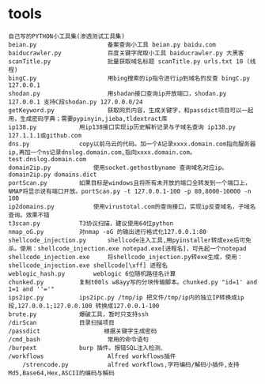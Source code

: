 # tools
	自己写的PYTHON小工具集(渗透测试工具集)
	beian.py                    备案查询小工具 beian.py baidu.com
	baiducrawler.py             百度关键字爬取小工具 baiducrawler.py 大黑客
	scanTitle.py                批量获取域名标题 scanTitle.py urls.txt 10 (线程)
	bingC.py                    用bing搜索的ip指令进行ip到域名的反查 bingC.py 127.0.0.1
	shodan.py                   用shadan接口查询ip开放端口，shodan.py 127.0.0.1 支持C段shodan.py 127.0.0.0/24	
	getKeyword.py               获取网页内容，生成关键字，和passdict项目可以一起用，生成密码字典；需要pypinyin,jieba,tldextract库
	ip138.py		    用ip138接口实现ip历史解析记录与子域名查询 ip138.py 127.1.1.1或github.com 
	dns.py			    copy以前乌云的代码。加一个A记录xxxx.domain.com指向服务器ip,再加一个ns记录dnslog.domain.com,指向xxxx.domain.com。test.dnslog.domain.com
	domain2ip.py		    使用socket.gethostbyname 查询域名对应ip。domain2ip.py domains.dict
	portScan.py		    如果目标是windows且将所有未开放的端口全转发到一个端口上，NMAP将显示说有端口开放。portScan.py -t 127.0.0.1-100 -p 80,8000-10000 -n 100 
	ip2domains.py		    使用virustotal.com的查询接口，实现ip反查域名，子域名查询。效果不错
	t3scan.py		    T3协议扫描，建议使用64位python
	nmap_oG.py		    对nmap -oG 的输出进行格式化127.0.0.1:80
	shellcode_injection.py	    shellcode注入工具,用pyinstaller转成exe后可免杀。使用：shellcode_injection.exe notepad.exe[进程名]，可先起一个notepad
	shellcode_injection.exe	    将shellcode_injection.py转exe生成，使用：shellcode_injection.exe shellcode[\xff] 进程名
	weblogic_hash.py	    weblogic 6位随机路径名计算
    chunked.py		    复制t00ls w8ayy写的分块传输脚本。chunked.py "id=1' and 1=1 and ''='"
    ips2ipc.py		    ips2ipc.py /tmp/ip 把文件/tmp/ip内的独立IP转换成ip段,127.0.0.1;127.0.0.100 转换成127.0.0.1-100
	brute.py 			爆破工具，暂时只支持ssh
	/dirScan		    目录扫描项目
	/passdict                  根据关键字生成密码
	/cmd_bash                   常用的命令语句
	/burpext		    burp 插件。报错SQL注入检测、	
	/workflows                  Alfred workflows插件
		/strencode.py           alfred workflows,字符编码/解码小插件,支持Md5,Base64,Hex,ASCII的编码与解码

